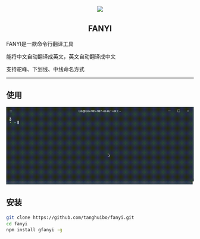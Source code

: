 <p align="center"><a href="#" target="_blank" rel="noopener noreferrer"><img width="100" src="./doc/logo.ico"></a></p>

<h2 align="center">FANYI</h2>

FANYI是一款命令行翻译工具

能将中文自动翻译成英文，英文自动翻译成中文

支持驼峰、下划线、中线命名方式

------

## 使用

![demo](./doc/demo.gif)

## 安装

```bash
git clone https://github.com/tanghuibo/fanyi.git
cd fanyi
npm install gfanyi -g
```

